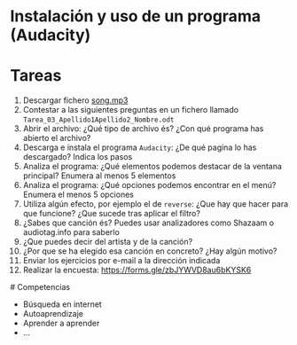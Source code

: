 # Instalación y uso de un programa (Audacity)

# Tareas

1. Descargar fichero [song.mp3](song.mp3)
2. Contestar a las siguientes preguntas en un fichero llamado `Tarea_03_Apellido1Apellido2_Nombre.odt`
3. Abrir el archivo: ¿Qué tipo de archivo és? ¿Con qué programa has abierto el archivo?
4. Descarga e instala el programa `Audacity`: ¿De qué pagina lo has descargado? Indica los pasos
5. Analiza el programa: ¿Qué elementos podemos destacar de la ventana principal? Enumera al menos 5 elementos
6. Analiza el programa: ¿Qué opciones podemos encontrar en el menú? Enumera el menos 5 opciones
7. Utiliza algún efecto, por ejemplo el de `reverse`: ¿Que hay que hacer para que funcione? ¿Que sucede tras aplicar el filtro?
8. ¿Sabes que canción és? Puedes usar analizadores como Shazaam o audiotag.info para saberlo
9. ¿Que puedes decir del artista y de la canción?
10. ¿Por que se ha elegido esa canción en concreto? ¿Hay algún motivo?
3. Enviar los ejercicios por e-mail a la dirección indicada
4. Realizar la encuesta: https://forms.gle/zbJYWVD8au6bKYSK6

# Competencias

- Búsqueda en internet
- Autoaprendizaje
- Aprender a aprender
- ...
